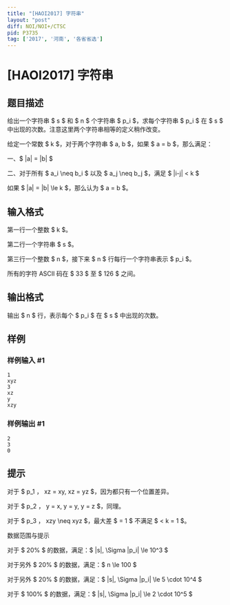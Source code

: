 ```yaml
---
title: "[HAOI2017] 字符串"
layout: "post"
diff: NOI/NOI+/CTSC
pid: P3735
tag: ['2017', '河南', '各省省选']
---
```

# [HAOI2017] 字符串
## 题目描述

给出一个字符串 $ s $ 和 $ n $ 个字符串 $ p_i $，求每个字符串 $ p_i $ 在 $ s $ 中出现的次数。注意这里两个字符串相等的定义稍作改变。


给定一个常数 $ k $，对于两个字符串 $ a, b $，如果 $ a = b $，那么满足：


一、$ |a| = |b| $

二、对于所有 $ a_i \neq b_i $ 以及 $ a_j \neq b_j $，满足 $ |i-j| < k $

如果 $ |a| = |b| \le k $，那么认为 $ a = b $。
## 输入格式

第一行一个整数 $ k $。


第二行一个字符串 $ s $。


第三行一个整数 $ n $，接下来 $ n $ 行每行一个字符串表示 $ p_i $。


所有的字符 ASCII 码在 $ 33 $ 至 $ 126 $ 之间。

## 输出格式

输出 $ n $ 行，表示每个 $ p_i $ 在 $ s $ 中出现的次数。

## 样例

### 样例输入 #1
```
1
xyz
3
xz
y
xzy
```
### 样例输出 #1
```
2
3
0
```
## 提示

对于 $ p_1 $，$ xz = xy, xz = yz $，因为都只有一个位置差异。


对于 $ p_2 $，$ y = x, y = y, y = z $，同理。


对于 $ p_3 $，$ xzy \neq xyz $，最大差 $ = 1 $ 不满足 $ < k = 1 $。


数据范围与提示


对于 $ 20\% $ 的数据，满足：$ |s|, \Sigma |p_i| \le 10^3 $

对于另外 $ 20\% $ 的数据，满足：$ n \le 100 $


对于另外 $ 20\% $ 的数据，满足：$ |s|, \Sigma |p_i| \le 5 \cdot 10^4 $

对于 $ 100\% $ 的数据，满足：$ |s|, \Sigma |p_i| \le 2 \cdot 10^5 $

